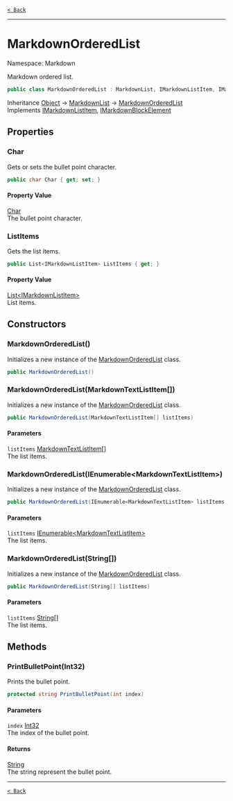 [`< Back`](./)

---

# MarkdownOrderedList

Namespace: Markdown

Markdown ordered list.

```csharp
public class MarkdownOrderedList : MarkdownList, IMarkdownListItem, IMarkdownBlockElement
```

Inheritance [Object](https://docs.microsoft.com/en-us/dotnet/api/system.object) → [MarkdownList](./markdown.markdownlist) → [MarkdownOrderedList](./markdown.markdownorderedlist)<br>
Implements [IMarkdownListItem](./markdown.imarkdownlistitem), [IMarkdownBlockElement](./markdown.imarkdownblockelement)

## Properties

### **Char**

Gets or sets the bullet point character.

```csharp
public char Char { get; set; }
```

#### Property Value

[Char](https://docs.microsoft.com/en-us/dotnet/api/system.char)<br>
The bullet point character.

### **ListItems**

Gets the list items.

```csharp
public List<IMarkdownListItem> ListItems { get; }
```

#### Property Value

[List&lt;IMarkdownListItem&gt;](https://docs.microsoft.com/en-us/dotnet/api/system.collections.generic.list-1)<br>
List items.

## Constructors

### **MarkdownOrderedList()**

Initializes a new instance of the [MarkdownOrderedList](./markdown.markdownorderedlist) class.

```csharp
public MarkdownOrderedList()
```

### **MarkdownOrderedList(MarkdownTextListItem[])**

Initializes a new instance of the [MarkdownOrderedList](./markdown.markdownorderedlist) class.

```csharp
public MarkdownOrderedList(MarkdownTextListItem[] listItems)
```

#### Parameters

`listItems` [MarkdownTextListItem[]](./markdown.markdowntextlistitem)<br>
The list items.

### **MarkdownOrderedList(IEnumerable&lt;MarkdownTextListItem&gt;)**

Initializes a new instance of the [MarkdownOrderedList](./markdown.markdownorderedlist) class.

```csharp
public MarkdownOrderedList(IEnumerable<MarkdownTextListItem> listItems)
```

#### Parameters

`listItems` [IEnumerable&lt;MarkdownTextListItem&gt;](https://docs.microsoft.com/en-us/dotnet/api/system.collections.generic.ienumerable-1)<br>
The list items.

### **MarkdownOrderedList(String[])**

Initializes a new instance of the [MarkdownOrderedList](./markdown.markdownorderedlist) class.

```csharp
public MarkdownOrderedList(String[] listItems)
```

#### Parameters

`listItems` [String[]](https://docs.microsoft.com/en-us/dotnet/api/system.string)<br>
The list items.

## Methods

### **PrintBulletPoint(Int32)**

Prints the bullet point.

```csharp
protected string PrintBulletPoint(int index)
```

#### Parameters

`index` [Int32](https://docs.microsoft.com/en-us/dotnet/api/system.int32)<br>
The index of the bullet point.

#### Returns

[String](https://docs.microsoft.com/en-us/dotnet/api/system.string)<br>
The string represent the bullet point.

---

[`< Back`](./)
